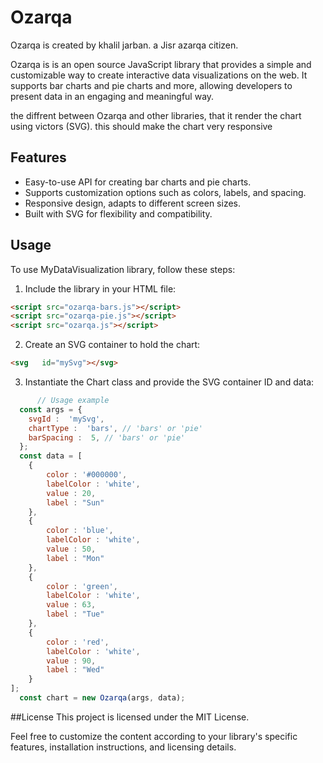 # Ozarqa

Ozarqa is created by khalil jarban. a Jisr azarqa citizen.

Ozarqa is is an open source JavaScript library that provides a simple and customizable way to create interactive data visualizations on the web. It supports bar charts and pie charts and more, allowing developers to present data in an engaging and meaningful way.

the diffrent between Ozarqa and other libraries, that it render the chart using victors (SVG). this should make the chart very responsive


## Features

- Easy-to-use API for creating bar charts and pie charts.
- Supports customization options such as colors, labels, and spacing.
- Responsive design, adapts to different screen sizes.
- Built with SVG for flexibility and compatibility.


## Usage
To use MyDataVisualization library, follow these steps:

1. Include the library in your HTML file:
```html
<script src="ozarqa-bars.js"></script>
<script src="ozarqa-pie.js"></script>
<script src="ozarqa.js"></script>
```

2. Create an SVG container to hold the chart:
```html
<svg   id="mySvg"></svg>
```

3. Instantiate the Chart class and provide the SVG container ID and data:
```javascript
      // Usage example
  const args = {
    svgId :  'mySvg', 
    chartType :  'bars', // 'bars' or 'pie'
    barSpacing :  5, // 'bars' or 'pie'
  };
  const data = [
    {
        color : '#000000',
        labelColor : 'white',
        value : 20,
        label : "Sun"
    },
    {
        color : 'blue',
        labelColor : 'white',
        value : 50,
        label : "Mon"
    },
    {
        color : 'green',
        labelColor : 'white',
        value : 63,
        label : "Tue"
    },
    {
        color : 'red',
        labelColor : 'white',
        value : 90,
        label : "Wed"
    }
];  
  const chart = new Ozarqa(args, data);
```


##License
This project is licensed under the MIT License.

Feel free to customize the content according to your library's specific features, installation instructions, and licensing details.


